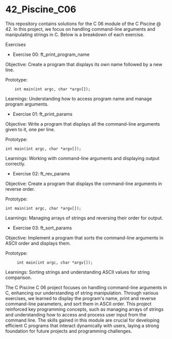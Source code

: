# 42_Piscine_C06  
  
This repository contains solutions for the C 06 module of the C Piscine @ 42. In this project, we focus on handling command-line arguments and manipulating strings in C. Below is a breakdown of each exercise.  
  
Exercises  
- Exercise 00: ft_print_program_name  
  
Objective: Create a program that displays its own name followed by a new line.  
  
Prototype: 

        int main(int argc, char *argv[]);  
  
Learnings: Understanding how to access program name and manage program arguments. 
  
- Exercise 01: ft_print_params  
  
Objective: Write a program that displays all the command-line arguments given to it, one per line.  

Prototype:  
  
    int main(int argc, char *argv[]);  
Learnings: Working with command-line arguments and displaying output correctly.  
  
- Exercise 02: ft_rev_params  

Objective: Create a program that displays the command-line arguments in reverse order.  
  
Prototype: 
  
    int main(int argc, char *argv[]);  
  
Learnings: Managing arrays of strings and reversing their order for output.  
  
- Exercise 03: ft_sort_params  
   
Objective: Implement a program that sorts the command-line arguments in ASCII order and displays them.  
  
Prototype:  
  
         int main(int argc, char *argv[]);  
  
Learnings: Sorting strings and understanding ASCII values for string comparison.  
  
The C Piscine C 06 project focuses on handling command-line arguments in C, enhancing our understanding of string manipulation. Through  various exercises, we learned to display the program's name, print and reverse command-line parameters, and sort them in ASCII order. This project reinforced key programming concepts, such as managing arrays of strings and understanding how to access and process user input from the command line. The skills gained in this module are crucial for developing efficient C programs that interact dynamically with users,  laying a strong foundation for future projects and programming challenges.  
  